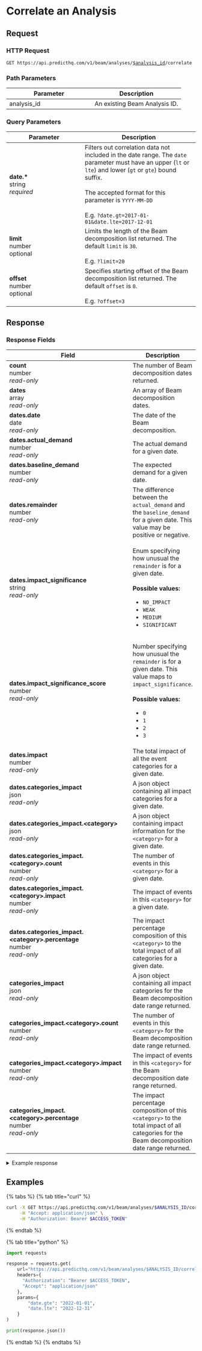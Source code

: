 # Correlate an Analysis

## Request

### HTTP Request

<pre class="language-apacheconf"><code class="lang-apacheconf">GET https://api.predicthq.com/v1/beam/analyses/<a data-footnote-ref href="#user-content-fn-1">$analysis_id</a>/correlate
</code></pre>

### Path Parameters

<table><thead><tr><th width="211">Parameter</th><th>Description</th></tr></thead><tbody><tr><td>analysis_id</td><td>An existing Beam Analysis ID.</td></tr></tbody></table>

### Query Parameters

<table><thead><tr><th width="185">Parameter</th><th>Description</th></tr></thead><tbody><tr><td><strong>date.*</strong><br>string<br><em>required</em></td><td>Filters out correlation data not included in the date range. The <code>date</code> parameter must have an upper (<code>lt</code> or <code>lte</code>) and lower (<code>gt</code> or <code>gte</code>) bound suffix.<br><br>The accepted format for this parameter is <code>YYYY-MM-DD</code><br><br>E.g. <code>?date.gt=2017-01-01&#x26;date.lte=2017-12-01</code></td></tr><tr><td><strong>limit</strong><br>number<br>optional</td><td>Limits the length of the Beam decomposition list returned. The default <code>limit</code> is <code>30</code>.<br><br>E.g. <code>?limit=20</code></td></tr><tr><td><strong>offset</strong><br>number<br>optional</td><td>Specifies starting offset of the Beam decomposition list returned. The default <code>offset</code> is <code>0</code>.<br><br>E.g. <code>?offset=3</code></td></tr></tbody></table>

## Response

### Response Fields

<table><thead><tr><th width="421">Field</th><th>Description</th></tr></thead><tbody><tr><td><strong>count</strong><br>number<br><em>read-only</em></td><td>The number of Beam decomposition dates returned.</td></tr><tr><td><strong>dates</strong><br>array<br><em>read-only</em></td><td>An array of Beam decomposition dates.</td></tr><tr><td><strong>dates.date</strong><br>date<br><em>read-only</em></td><td>The date of the Beam decomposition.</td></tr><tr><td><strong>dates.actual_demand</strong><br>number<br><em>read-only</em></td><td>The actual demand for a given date.</td></tr><tr><td><strong>dates.baseline_demand</strong><br>number<br><em>read-only</em></td><td>The expected demand for a given date.</td></tr><tr><td><strong>dates.remainder</strong><br>number<br><em>read-only</em></td><td>The difference between the <code>actual_demand</code> and the <code>baseline_demand</code> for a given date. This value may be positive or negative.</td></tr><tr><td><strong>dates.impact_significance</strong><br>string<br><em>read-only</em></td><td><p>Enum specifying how unusual the <code>remainder</code> is for a given date.<br><br><strong>Possible values:</strong></p><ul><li><code>NO_IMPACT</code></li><li><code>WEAK</code></li><li><code>MEDIUM</code></li><li><code>SIGNIFICANT</code></li></ul></td></tr><tr><td><strong>dates.impact_significance_score</strong><br>number<br><em>read-only</em></td><td><p>Number specifying how unusual the <code>remainder</code> is for a given date. This value maps to <code>impact_significance</code>.<br><br><strong>Possible values:</strong></p><ul><li><code>0</code></li><li><code>1</code></li><li><code>2</code></li><li><code>3</code></li></ul></td></tr><tr><td><strong>dates.impact</strong><br>number<br><em>read-only</em></td><td>The total impact of all the event categories for a given date.</td></tr><tr><td><strong>dates.categories_impact</strong><br>json<br><em>read-only</em></td><td>A json object containing all impact categories for a given date.</td></tr><tr><td><strong>dates.categories_impact.&#x3C;category></strong><br>json<br><em>read-only</em></td><td>A json object containing impact information for the <code>&#x3C;category></code> for a given date.</td></tr><tr><td><strong>dates.categories_impact.&#x3C;category>.count</strong><br>number<br><em>read-only</em></td><td>The number of events in this <code>&#x3C;category></code> for a given date.</td></tr><tr><td><strong>dates.categories_impact.&#x3C;category>.impact</strong><br>number<br><em>read-only</em></td><td>The impact of events in this <code>&#x3C;category></code> for a given date.</td></tr><tr><td><strong>dates.categories_impact.&#x3C;category>.percentage</strong><br>number<br><em>read-only</em></td><td>The impact percentage composition of this <code>&#x3C;category></code> to the total impact of all categories for a given date.</td></tr><tr><td><strong>categories_impact</strong><br>json<br><em>read-only</em></td><td>A json object containing all impact categories for the Beam decomposition date range returned.</td></tr><tr><td><strong>categories_impact.&#x3C;category>.count</strong><br>number<br><em>read-only</em></td><td>The number of events in this <code>&#x3C;category></code> for the Beam decomposition date range returned.</td></tr><tr><td><strong>categories_impact.&#x3C;category>.impact</strong><br>number<br><em>read-only</em></td><td>The impact of events in this <code>&#x3C;category></code> for the Beam decomposition date range returned.</td></tr><tr><td><strong>categories_impact.&#x3C;category>.percentage</strong><br>number<br><em>read-only</em></td><td>The impact percentage composition of this <code>&#x3C;category></code> to the total impact of all categories for the Beam decomposition date range returned.</td></tr></tbody></table>

<details>

<summary>Example response</summary>

Below is an example response:

```json
{
    "model_version": "0.5.0",
    "version": 0,
    "dates": [
        {
            "date": "2020-01-01",
            "actual_demand": 4637.25,
            "baseline_demand": 6768.664221719573,
            "remainder": -2131.414221719573,
            "impact_significance": "SIGNIFICANT",
            "impact_significance_score": 3,
            "impact": 0.0,
            "categories_impact": {
                "community": {
                    "count": 0,
                    "impact": 0,
                    "percentage": 0.0
                },
                "concerts": {
                    "count": 0,
                    "impact": 0,
                    "percentage": 0.0
                },
                "festivals": {
                    "count": 0,
                    "impact": 0,
                    "percentage": 0.0
                },
                "performing_arts": {
                    "count": 0,
                    "impact": 0,
                    "percentage": 0.0
                },
                "sports": {
                    "count": 0,
                    "impact": 0,
                    "percentage": 0.0
                },
                "conferences": {
                    "count": 0,
                    "impact": 0,
                    "percentage": 0.0
                },
                "expos": {
                    "count": 0,
                    "impact": 0,
                    "percentage": 0.0
                },
                "public_holidays": {
                    "count": 1,
                    "impact": 0,
                    "percentage": 0.0
                },
                "school_holidays": {
                    "count": 1,
                    "impact": 0,
                    "percentage": 0.0
                },
                "observances": {
                    "count": 0,
                    "impact": 0,
                    "percentage": 0.0
                }
            }
        }
    ],
    "count": 1,
    "categories_impact": {
        "community": {
            "count": 0,
            "impact": 0,
            "percentage": 0.0
        },
        "concerts": {
            "count": 0,
            "impact": 0,
            "percentage": 0.0
        },
        "festivals": {
            "count": 4,
            "impact": 11606.0,
            "percentage": 17.201719282644138
        },
        "performing_arts": {
            "count": 0,
            "impact": 0,
            "percentage": 0.0
        },
        "sports": {
            "count": 6,
            "impact": 16366.0,
            "percentage": 24.25670668445235
        },
        "conferences": {
            "count": 0,
            "impact": 0,
            "percentage": 0.0
        },
        "expos": {
            "count": 14,
            "impact": 39498.0,
            "percentage": 58.54157403290351
        },
        "public_holidays": {
            "count": 79,
            "impact": 0,
            "percentage": 0.0
        },
        "school_holidays": {
            "count": 387,
            "impact": 0,
            "percentage": 0.0
        },
        "observances": {
            "count": 10,
            "impact": 0,
            "percentage": 0.0
        }
    }
}
```

</details>

## Examples

{% tabs %}
{% tab title="curl" %}
```bash
curl -X GET https://api.predicthq.com/v1/beam/analyses/$ANALYSIS_ID/correlate?date.gte=2022-01-01&date.lte=2022-12-31 \
     -H "Accept: application/json" \
     -H "Authorization: Bearer $ACCESS_TOKEN"
```
{% endtab %}

{% tab title="python" %}
```python
import requests

response = requests.get(
    url="https://api.predicthq.com/v1/beam/analyses/$ANALYSIS_ID/correlate",
    headers={
      "Authorization": "Bearer $ACCESS_TOKEN",
      "Accept": "application/json"
    },
    params={
        "date.gte": "2022-01-01",
        "date.lte": "2022-12-31"
    }
)

print(response.json())
```
{% endtab %}
{% endtabs %}

[^1]: An existing Beam Analysis ID.
